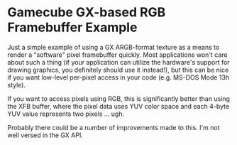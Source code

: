 # Gamecube GX-based RGB Framebuffer Example

Just a simple example of using a GX ARGB-format texture as a means to render a "software" pixel framebuffer
quickly. Most applications won't care about such a thing (if your application can utilize the hardware's support for
drawing graphics, you definitely should use it instead!), but this can be nice if you want low-level per-pixel access
in your code (e.g. MS-DOS Mode 13h style).

If you want to access pixels using RGB, this is significantly better than using the XFB buffer, where the pixel
data uses YUV color space and each 4-byte YUV value represents two pixels ... ugh.

Probably there could be a number of improvements made to this. I'm not well versed in the GX API.
